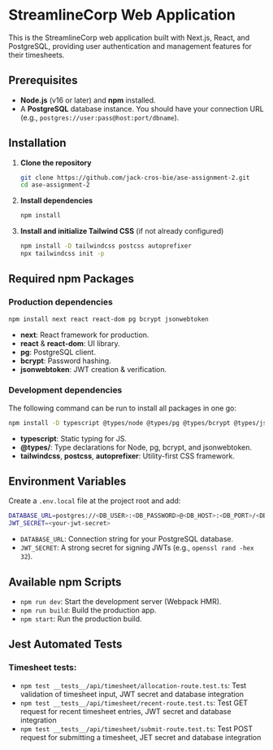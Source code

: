 # StreamlineCorp Web Application

This is the StreamlineCorp web application built with Next.js, React, and PostgreSQL, providing user authentication and management features for their timesheets.

## Prerequisites

- **Node.js** (v16 or later) and **npm** installed.
- A **PostgreSQL** database instance. You should have your connection URL (e.g., `postgres://user:pass@host:port/dbname`).

## Installation

1. **Clone the repository**

   ```bash
   git clone https://github.com/jack-cros-bie/ase-assignment-2.git
   cd ase-assignment-2
   ```

2. **Install dependencies**

   ```bash
   npm install
   ```

3. **Install and initialize Tailwind CSS** (if not already configured)

   ```bash
   npm install -D tailwindcss postcss autoprefixer
   npx tailwindcss init -p
   ```

## Required npm Packages

### Production dependencies

```bash
npm install next react react-dom pg bcrypt jsonwebtoken
```

- **next**: React framework for production.
- **react** & **react-dom**: UI library.
- **pg**: PostgreSQL client.
- **bcrypt**: Password hashing.
- **jsonwebtoken**: JWT creation & verification.

### Development dependencies
The following command can be run to install all packages in one go:
```bash
npm install -D typescript @types/node @types/pg @types/bcrypt @types/jsonwebtoken tailwindcss postcss autoprefixer
```

- **typescript**: Static typing for JS.
- **@types/**: Type declarations for Node, pg, bcrypt, and jsonwebtoken.
- **tailwindcss**, **postcss**, **autoprefixer**: Utility-first CSS framework.

## Environment Variables

Create a `.env.local` file at the project root and add:

```bash
DATABASE_URL=postgres://<DB_USER>:<DB_PASSWORD>@<DB_HOST>:<DB_PORT>/<DB_NAME>
JWT_SECRET=<your-jwt-secret>
```

- `DATABASE_URL`: Connection string for your PostgreSQL database.
- `JWT_SECRET`: A strong secret for signing JWTs (e.g., `openssl rand -hex 32`).

## Available npm Scripts

- `npm run dev`: Start the development server (Webpack HMR).
- `npm run build`: Build the production app.
- `npm start`: Run the production build.

## Jest Automated Tests

### Timesheet tests:

- `npm test __tests__/api/timesheet/allocation-route.test.ts`: Test validation of timesheet input, JWT secret and database integration
- `npm test __tests__/api/timesheet/recent-route.test.ts`: Test GET request for recent timesheet entries, JWT secret and database integration
- `npm test __tests__/api/timesheet/submit-route.test.ts`: Test POST request for submitting a timesheet, JET secret and database integration

